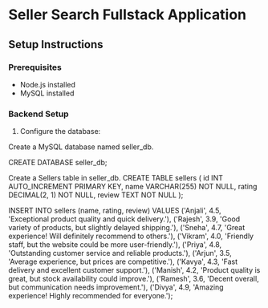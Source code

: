 # Seller Search Fullstack Application

## Setup Instructions

### Prerequisites
- Node.js installed
- MySQL installed

### Backend Setup
1. Configure the database:

Create a MySQL database named seller_db.

CREATE DATABASE seller_db;

Create a Sellers table in seller_db.
CREATE TABLE sellers (
  id INT AUTO_INCREMENT PRIMARY KEY,
  name VARCHAR(255) NOT NULL,
  rating DECIMAL(2, 1) NOT NULL,
  review TEXT NOT NULL
);

INSERT INTO sellers (name, rating, review) VALUES
('Anjali', 4.5, 'Exceptional product quality and quick delivery.'),
('Rajesh', 3.9, 'Good variety of products, but slightly delayed shipping.'),
('Sneha', 4.7, 'Great experience! Will definitely recommend to others.'),
('Vikram', 4.0, 'Friendly staff, but the website could be more user-friendly.'),
('Priya', 4.8, 'Outstanding customer service and reliable products.'),
('Arjun', 3.5, 'Average experience, but prices are competitive.'),
('Kavya', 4.3, 'Fast delivery and excellent customer support.'),
('Manish', 4.2, 'Product quality is great, but stock availability could improve.'),
('Ramesh', 3.6, 'Decent overall, but communication needs improvement.'),
('Divya', 4.9, 'Amazing experience! Highly recommended for everyone.');


